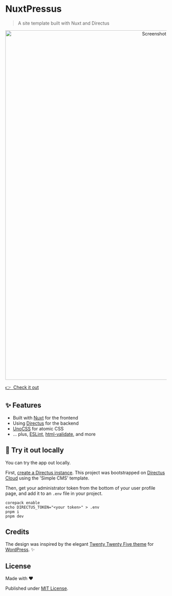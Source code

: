 # NuxtPressus

> A site template built with Nuxt and Directus

<p align="center">
  <a href="https://nuxtpressus.netlify.app/" target="_blank">
    <img width="1090" alt="Screenshot of nuxtpressus.netlify.app" src="https://github.com/user-attachments/assets/ffbc5a34-cc5d-4d25-84a9-6f05dff3ee65">
  </a>
</p>

[👉 &nbsp;Check it out](https://nuxtpressus.netlify.app/)

## ✨ Features

- Built with [Nuxt](https://nuxt.com/) for the frontend
- Using [Directus](https://directus.io/) for the backend
- [UnoCSS](https://unocss.dev/) for atomic CSS
- ... plus, [ESLint](https://eslint.org/), [html-validate](https://html-validate.org/), and more

## 🛝 Try it out locally

You can try the app out locally.

First, [create a Directus instance](https://docs.directus.io/getting-started/quickstart.html#quickstart-guide). This project was bootstrapped on [Directus Cloud](https://directus.cloud/account/register/) using the 'Simple CMS' template.

Then, get your administrator token from the bottom of your user profile page, and add it to an `.env` file in your project.

```
corepack enable
echo DIRECTUS_TOKEN="<your token>" > .env
pnpm i
pnpm dev
```

## Credits

The design was inspired by the elegant [Twenty Twenty Five theme](https://wordpress.com/theme/twentytwentyfive) for [WordPress](https://wordpress.org/). ✨

## License

Made with ❤️

Published under [MIT License](./LICENCE).

